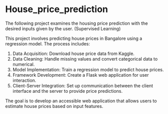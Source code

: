 # House_price_prediction
The following project examines the housing price prediction with the desired inputs given by the user. (Supervised Learning)

This project involves predicting house prices in Bangalore using a regression model. The process includes:

1. Data Acquisition: Download house price data from Kaggle.
2. Data Cleaning: Handle missing values and convert categorical data to numerical.
3. Model Implementation: Train a regression model to predict house prices.
4. Framework Development: Create a Flask web application for user interaction.
5. Client-Server Integration: Set up communication between the client interface and the server to provide price predictions.

The goal is to develop an accessible web application that allows users to estimate house prices based on input features.
